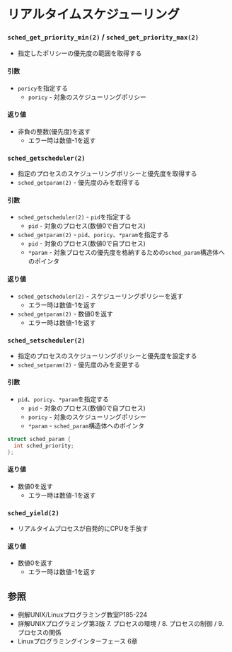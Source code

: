 # リアルタイムスケジューリング
### `sched_get_priority_min(2)` / `sched_get_priority_max(2)`
- 指定したポリシーの優先度の範囲を取得する

#### 引数
- `poricy`を指定する
  - `poricy` - 対象のスケジューリングポリシー

#### 返り値
- 非負の整数(優先度)を返す
  - エラー時は数値-1を返す

### `sched_getscheduler(2)`
- 指定のプロセスのスケジューリングポリシーと優先度を取得する
- `sched_getparam(2)` - 優先度のみを取得する

#### 引数
- `sched_getscheduler(2)` - `pid`を指定する
  - `pid` - 対象のプロセス(数値0で自プロセス)
- `sched_getparam(2)` - `pid`、`poricy`、`*param`を指定する
  - `pid` - 対象のプロセス(数値0で自プロセス)
  - `*param` - 対象プロセスの優先度を格納するための`sched_param`構造体へのポインタ

#### 返り値
- `sched_getscheduler(2)` - スケジューリングポリシーを返す
  - エラー時は数値-1を返す
- `sched_getparam(2)` - 数値0を返す
  - エラー時は数値-1を返す

### `sched_setscheduler(2)`
- 指定のプロセスのスケジューリングポリシーと優先度を設定する
- `sched_setparam(2)` - 優先度のみを変更する

#### 引数
- `pid`、`poricy`、`*param`を指定する
  - `pid` - 対象のプロセス(数値0で自プロセス)
  - `poricy` - 対象のスケジューリングポリシー
  - `*param` - `sched_param`構造体へのポインタ

```c
struct sched_param {
  int sched_priority;
};
```

#### 返り値
- 数値0を返す
  - エラー時は数値-1を返す

### `sched_yield(2)`
- リアルタイムプロセスが自発的にCPUを手放す

#### 返り値
- 数値0を返す
  - エラー時は数値-1を返す

## 参照
- 例解UNIX/Linuxプログラミング教室P185-224
- 詳解UNIXプログラミング第3版 7. プロセスの環境 / 8. プロセスの制御 / 9. プロセスの関係
- Linuxプログラミングインターフェース 6章

